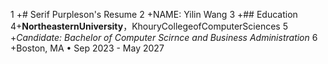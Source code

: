 1 +# Serif Purpleson's Resume
		2 +NAME: Yilin Wang
		3 +## Education
		4+**NortheasternUniversity**，KhouryCollegeofComputerSciences
		5 +*Candidate: Bachelor of Computer Scirnce and Business Administration*
		6 +Boston, MA • Sep 2023 - May 2027
